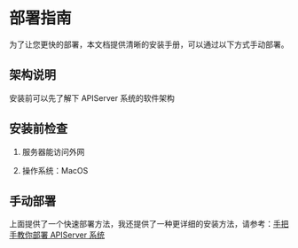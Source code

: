 # 部署指南

为了让您更快的部署，本文档提供清晰的安装手册，可以通过以下方式手动部署。

## 架构说明

安装前可以先了解下 APIServer 系统的软件架构

## 安装前检查

1. 服务器能访问外网

2. 操作系统：MacOS

## 手动部署

上面提供了一个快速部署方法，我还提供了一种更详细的安装方法，请参考：[手把手教你部署 APIServer 系统](installation-procedures.md)
